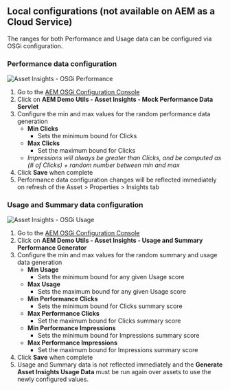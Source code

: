 ## Local configurations (not available on AEM as a Cloud Service)

The ranges for both Performance and Usage data can be configured via OSGi configuration.

### Performance data configuration

![Asset Insights - OSGi Performance](./asset-insights/images/osgi-performance.png)

1. Go to the <a href="/system/console/configMgr/com.adobe.aem.demo.utils.assets.insights.impl.MockPerformanceDataServlet" target="aem-osgi" x-cq-linkchecker="skip">AEM OSGi Configuration Console</a>
2. Click on **AEM Demo Utils - Asset Insights - Mock Performance Data Servlet**
3. Configure the min and max values for the random performance data generation
	* **Min Clicks** 
		* Sets the minimum bound for Clicks
	* **Max Clicks**
		* Set the maximum bound for Clicks 
	* *Impressions will always be greater than Clicks, and be computed as (# of Clicks) + random number between min and max*
4. Click **Save** when complete
5. Performance data configuration changes will be reflected immediately on refresh of the Asset > Properties > Insights tab


### Usage and Summary data configuration

![Asset Insights - OSGi Usage](./asset-insights/images/osgi-usage.png)

1. Go to the <a href="/system/console/configMgr/com.adobe.aem.demo.utils.assets.insights.impl.MockAssetInsightsWorkflowProcess" target="aem-osgi" x-cq-linkchecker="skip">AEM OSGi Configuration Console</a>
2. Click on **AEM Demo Utils - Asset Insights - Usage and Summary Performance Generator**
3. Configure the min and max values for the random summary and usage data generation
	* **Min Usage** 
		* Sets the minimum bound for any given Usage score
	* **Max Usage**
		* Sets the maximum bound for any given Usage score
	* **Min Performance Clicks** 
		* Sets the minimum bound for Clicks summary score
	* **Max Performance Clicks**
		* Set the maximum bound for Clicks summary score
	* **Min Performance Impressions** 
		* Sets the minimum bound for Impressions summary score
	* **Max Performance Impressions**
		* Set the maximum bound for Impressions summary score 
4. Click **Save** when complete
5. Usage and Summary data is not reflected immediately and the **Generate Asset Insights Usage Data** must be run again over assets to use the newly configured values.
